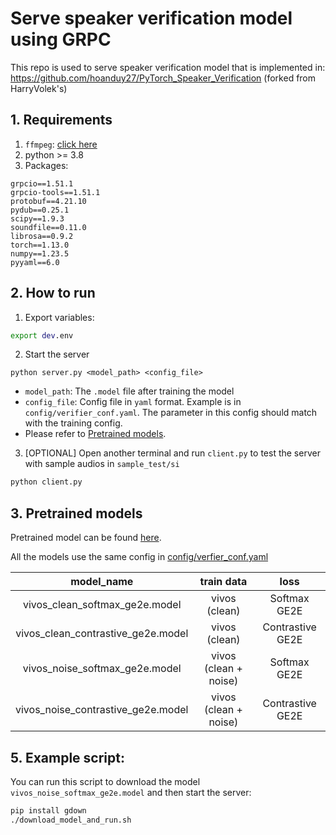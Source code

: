 # Serve speaker verification model using GRPC
This repo is used to serve speaker verification model that is implemented in: https://github.com/hoanduy27/PyTorch_Speaker_Verification (forked from HarryVolek's)


## 1. Requirements
1. `ffmpeg`: [click here](https://ffmpeg.org/download.html)
2. python >= 3.8
3. Packages:
```
grpcio==1.51.1
grpcio-tools==1.51.1
protobuf==4.21.10
pydub==0.25.1
scipy==1.9.3
soundfile==0.11.0
librosa==0.9.2
torch==1.13.0
numpy==1.23.5
pyyaml==6.0
```


## 2. How to run
1. Export variables:
```sh
export dev.env
```

2. Start the server
```
python server.py <model_path> <config_file>
```

- `model_path`: The `.model` file after training the model
- `config_file`: Config file in `yaml` format. Example is in `config/verifier_conf.yaml`. The parameter in this config should match with the training config.
- Please refer to [Pretrained models](#pretrained-models).

3. [OPTIONAL] Open another terminal and run `client.py` to test the server with sample audios in `sample_test/si`
```sh
python client.py
```

## 3. Pretrained models <a name="pretrained-model"></a>
Pretrained model can be found [here](https://drive.google.com/drive/folders/1s5UfdLmR2yocsPKUStXSYGNsrvTqgIAW?usp=share_link). 

All the models use the same config in [config/verfier_conf.yaml](config/verifier_conf.yaml)

|model_name|train data|loss|
|:---------:|:---------:|:---------:|
|vivos_clean_softmax_ge2e.model|vivos (clean)|Softmax GE2E|
|vivos_clean_contrastive_ge2e.model|vivos (clean)|Contrastive GE2E|
|vivos_noise_softmax_ge2e.model|vivos (clean + noise)|Softmax GE2E|
|vivos_noise_contrastive_ge2e.model|vivos (clean + noise)|Contrastive GE2E|

## 5. Example script:
You can run this script to download the model `vivos_noise_softmax_ge2e.model` and then start the server:
```sh
pip install gdown
./download_model_and_run.sh
```
